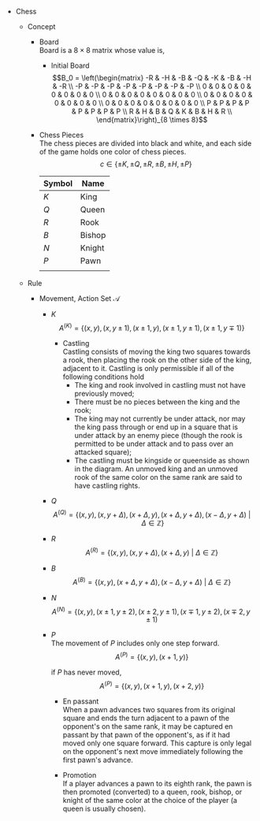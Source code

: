 * Chess
  - Concept
    - Board  
      Board is a $8 \times 8$ matrix whose value is,

      - Initial Board  
        $$B_0 = \left(\begin{matrix}
          -R & -H & -B & -Q & -K & -B & -H & -R  \\
          -P & -P & -P & -P & -P & -P & -P & -P  \\
          0 & 0 & 0 & 0 & 0 & 0 & 0 & 0  \\
          0 & 0 & 0 & 0 & 0 & 0 & 0 & 0  \\
          0 & 0 & 0 & 0 & 0 & 0 & 0 & 0  \\
          0 & 0 & 0 & 0 & 0 & 0 & 0 & 0  \\
          P & P & P & P & P & P & P & P  \\
          R & H & B & Q & K & B & H & R  \\
        \end{matrix}\right)_{8 \times 8}$$

    - Chess Pieces  
      The chess pieces are divided into black and white, and each side of the game holds one color of chess pieces.    
      $$c \in \{\pm K, \pm Q, \pm R, \pm B, \pm H, \pm P\}$$

      |Symbol|Name|
      |---|---|
      | $K$ | King |
      | $Q$ | Queen |
      | $R$ | Rook |
      | $B$ | Bishop |
      | $N$ | Knight |
      | $P$ | Pawn |
      |||

  - Rule 
    - Movement, Action Set $\mathcal A$
      - $K$  
        $$A^{(K)} = \{(x, y), (x, y \pm 1), (x \pm 1, y), (x \pm 1, y \pm 1), (x \pm 1, y \mp 1)\}$$

        - Castling  
          Castling consists of moving the king two squares towards a rook, then placing the rook on the other side of the king, adjacent to it. Castling is only permissible if all of the following conditions hold
            - The king and rook involved in castling must not have previously moved; 
            - There must be no pieces between the king and the rook; 
            - The king may not currently be under attack, nor may the king pass through or end up in a square that is under attack by an enemy piece (though the rook is permitted to be under attack and to pass over an attacked square); 
            - The castling must be kingside or queenside as shown in the diagram. An unmoved king and an unmoved rook of the same color on the same rank are said to have castling rights.

      - $Q$  
        $$A^{(Q)} = \{(x, y), (x, y + \Delta), (x + \Delta, y), (x + \Delta, y + \Delta), (x - \Delta, y + \Delta) \ |\ \Delta \in \mathbb Z\}$$

      - $R$  
        $$A^{(R)} = \{(x, y), (x, y + \Delta), (x + \Delta, y) \ |\ \Delta \in \mathbb Z\}$$

      - $B$  
        $$A^{(B)} = \{(x, y), (x + \Delta, y + \Delta), (x - \Delta, y + \Delta) \ |\ \Delta \in \mathbb Z\}$$

      - $N$  
        $$A^{(N)} = \{(x, y), (x \pm 1, y \pm 2), (x \pm 2, y \pm 1), (x \mp 1, y \pm 2), (x \mp 2, y \pm 1)$$

      - $P$  
        The movement of $P$ includes only one step forward.
        $$A^{(P)} = \{(x, y), (x + 1, y)\}$$

        if $P$ has never moved,
        $$A^{(P)} = \{(x, y), (x + 1, y), (x + 2, y)\}$$

        - En passant  
          When a pawn advances two squares from its original square and ends the turn adjacent to a pawn of the opponent's on the same rank, it may be captured en passant by that pawn of the opponent's, as if it had moved only one square forward. This capture is only legal on the opponent's next move immediately following the first pawn's advance.

        - Promotion  
          If a player advances a pawn to its eighth rank, the pawn is then promoted (converted) to a queen, rook, bishop, or knight of the same color at the choice of the player (a queen is usually chosen).